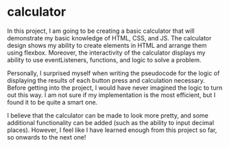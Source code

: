 # calculator

In this project, I am going to be creating a basic calculator that will demonstrate my basic knowledge of HTML, CSS, and JS. The calculator design shows my ability to create elements in HTML and arrange them using flexbox. Moreover, the interactivity of the calculator displays my ability to use eventListeners, functions, and logic to solve a problem.

Personally, I surprised myself when writing the pseudocode for the logic of displaying the results of each button press and calculation necessary. Before getting into the project, I would have never imagined the logic to turn out this way. I am not sure if my implementation is the most efficient, but I found it to be quite a smart one.

I believe that the calculator can be made to look more pretty, and some additional functionality can be added (such as the ability to input decimal places). However, I feel like I have learned enough from this project so far, so onwards to the next one!